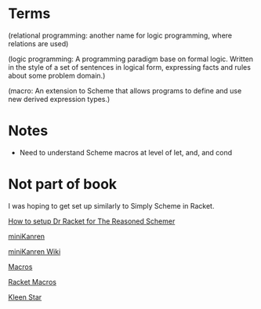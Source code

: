 Terms
=====
(relational programming: another name for logic programming, where relations are used)

(logic programming: A programming paradigm base on formal logic. Written in the style of a set of sentences in logical form, expressing facts and rules about some problem domain.)

(macro: An extension to Scheme that allows programs to define and use new derived expression types.)

Notes
=====
* Need to understand Scheme macros at level of let, and, and cond


Not part of book
================
I was hoping to get set up similarly to Simply Scheme in Racket.

[How to setup Dr Racket for The Reasoned Schemer](http://philipbeh.blogspot.com/2011/09/how-to-setup-dr-racket-for-reasoned.html)

[miniKanren](http://minikanren.org/)

[miniKanren Wiki](https://en.wikipedia.org/wiki/MiniKanren)

[Macros](http://www.cs.indiana.edu/scheme-repository/R4RS/r4rs_12.html)

[Racket Macros](http://docs.racket-lang.org/guide/macros.html)

[Kleen Star](https://en.wikipedia.org/wiki/Kleene_star)
